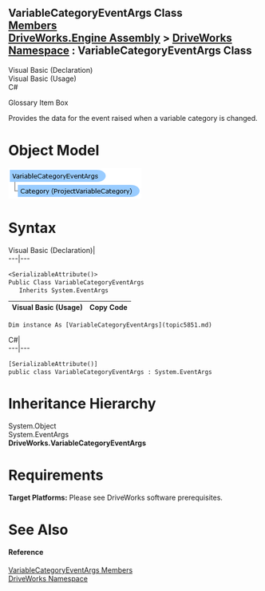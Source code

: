 VariableCategoryEventArgs Class   
[Members](topic5852.md)   
[DriveWorks.Engine Assembly](topic2156.md) > [DriveWorks Namespace](topic2159.md) : VariableCategoryEventArgs Class  
---  
  
Visual Basic (Declaration)    
Visual Basic (Usage)    
C# 

Glossary Item Box

Provides the data for the event raised when a variable category is changed. 

# Object Model

![](dotnetdiagramimages/image304.png)

# Syntax

Visual Basic (Declaration)|   
---|---  
      
    
    <SerializableAttribute()>
    Public Class VariableCategoryEventArgs 
       Inherits System.EventArgs  
  
Visual Basic (Usage)| Copy Code  
---|---  
      
    
    Dim instance As [VariableCategoryEventArgs](topic5851.md)  
  
C#|   
---|---  
      
    
    [SerializableAttribute()]
    public class VariableCategoryEventArgs : System.EventArgs   
  
# Inheritance Hierarchy

System.Object  
System.EventArgs  
**DriveWorks.VariableCategoryEventArgs**  


# Requirements

**Target Platforms:** Please see DriveWorks software prerequisites.

# See Also

#### Reference

[VariableCategoryEventArgs Members](topic5852.md)   
[DriveWorks Namespace](topic2159.md)


